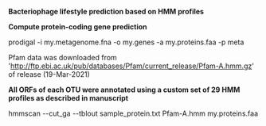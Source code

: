 **Bacteriophage lifestyle prediction based on HMM profiles**

**Compute protein-coding gene prediction**

prodigal -i my.metagenome.fna -o my.genes -a my.proteins.faa -p meta

Pfam data was downloaded from 'http://ftp.ebi.ac.uk/pub/databases/Pfam/current_release/Pfam-A.hmm.gz' of release (19-Mar-2021)

**All ORFs of each OTU were annotated using a custom set of 29 HMM profiles as described in manuscript**

hmmscan --cut_ga --tblout sample_protein.txt Pfam-A.hmm my.proteins.faa
